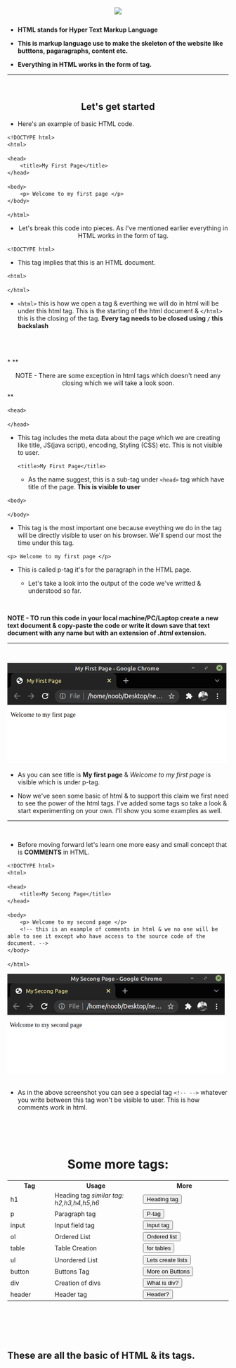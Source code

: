 <link rel="stylesheet" href="buttons.css">

<h1 align="center"> <img src="https://img.icons8.com/color/96/000000/html.png"/> </h1> 


* **HTML stands for Hyper Text Markup Language**

* **This is markup language use to make the skeleton of the website like butttons, pagaragraphs, content etc.**

* **Everything in HTML works in the form of tag.**
<hr>
<br>
<h2 align="center"> Let's get started </h2>

* Here's an example of basic HTML code.
```
<!DOCTYPE html>
<html>

<head>
    <title>My First Page</title>
</head>

<body>
    <p> Welcome to my first page </p>
</body>

</html>
```
* <p align="center"> Let's break this code into pieces. As I've mentioned earlier everything in HTML works in the form of tag.</p>

```
<!DOCTYPE html>
```
* This tag implies that this is an HTML document.

``` 
<html>  

</html>
 ```
* ```<html>``` this is how we open a tag & everthing we will do in html will be under this html tag. This is the starting of the html document & ``` </html> ``` this is the closing of the tag. **Every tag needs to be closed using ``` / ``` this backslash**
<br>
<br>
<br>
* **<p align="center"> NOTE - There are some exception in html tags which doesn't need any closing which we will take a look soon. <p>**

``` 
<head>

</head>
```
* This tag includes the meta data about the page which we are creating like title, JS(java script), encoding, Styling (CSS) etc. This is not visible to user.

    ```
    <title>My First Page</title>
    ```
    * As the name suggest, this is a sub-tag under ```<head>``` tag which have title of the page. **This is visible to user**

```
<body>

</body>
```
* This tag is the most important one because eveything we do in the tag will be directly visible to user on his browser. We'll spend our most the time under this tag.

```
<p> Welcome to my first page </p>
```
* This is called p-tag it's for the paragraph in the HTML page.

    * Let's take a look into the output of the code we've writted & understood so far.

<br>

**NOTE - TO run this code in your local machine/PC/Laptop create a new text document & copy-paste the code or write it down save that text document with any name but with an extension of <i>.html</i> extension.**

<hr>
<br>

<img src="output1.png"> <br>
* As you can see title is <b>My first page</b> & <i>Welcome to my first page</i> is visible which is under p-tag.

* Now we've seen some basic of html & to support this claim we first need to see the power of the html tags. I've added some tags so take a look & start experimenting on your own. I'll show you some examples as well.

<hr>
<br>

* Before moving forward let's learn one more easy and small concept that is <b>COMMENTS</b> in HTML.
```
<!DOCTYPE html>
<html>

<head>
    <title>My Secong Page</title>
</head>

<body>
    <p> Welcome to my second page </p>
    <!-- this is an example of comments in html & we no one will be able to see it except who have access to the source code of the document. -->
</body>

</html>
```
<img src="comments.png">
<br>
<br>

* As in the above screenshot you can see a special tag ```<!-- -->``` whatever you write between this tag won't be visible to user. This is how comments work in html.
<br>
<br>
<br>
<h1 align="center"> Some more tags: </h1>

<table align = "center"  style="width: 100%;">
<tr >
    <th style="width: 20%; font: 20px">Tag</th>
    <th style="width: 40%">Usage</th>
    <th style="width: 40%">More</th>
</tr>
<tr>
    <td>h1</td>
    <td>Heading tag <i>similar tag: h2,h3,h4,h5,h6<i></td>
    <td><a href="https://www.w3schools.com/tags/tag_hn.asp"><button class="button-54" role="button">Heading tag</button></a></td>
</tr>
<tr>
    <td>p</td>
    <td>Paragraph tag</td>
    <td><a href="https://www.w3schools.com/tags/tag_p.asp"><button class="button-54" role="button">P-tag</button></a></td>
</tr>
<tr>
    <td>input</td>
    <td>Input field tag</td>
    <td><a href="https://www.w3schools.com/tags/tag_p.asp"><button class="button-54" role="button">Input tag</button></a></td>
</tr>
<tr>
    <td>ol</td>
    <td>Ordered List</td>
    <td><a href="https://www.w3schools.com/tags/tag_ol.asp"><button class="button-54" role="button">Ordered list</button></a></td>
</tr>
<tr>
    <td>table</td>
    <td>Table Creation</td>
    <td><a href="https://www.w3schools.com/tags/tag_table.asp"><button class="button-54" role="button">for tables</button></a></td>
</tr>
<tr>
    <td>ul</td>
    <td>Unordered List</td>
    <td><a href="https://www.w3schools.com/tags/tag_ul.asp"><button class="button-54" role="button">Lets create lists</button></a></td>
</tr>
<tr>
    <td>button</td>
    <td>Buttons Tag</td>
    <td><a href="https://www.w3schools.com/tags/tag_button.asp"><button class="button-54" role="button">More on Buttons</button></a></td>
</tr>
<tr>
    <td>div</td>
    <td>Creation of divs </td>
    <td><a href="https://www.w3schools.com/tags/tag_div.asp"><button class="button-54" role="button">What is div?</button></a></td>
</tr>
<tr>
    <td>header</td>
    <td>Header tag</td>
    <td><a href="https://www.w3schools.com/tags/tag_header.asp"><button class="button-54" role="button">Header?</button></a></td>
</tr>
</table>
<br>
<br>
<br>
<br>

<h2> These are all the basic of HTML & its tags.</h2>